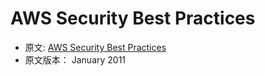# AWS Security Best Practices
- 原文: [AWS Security Best Practices](http://media.amazonwebservices.com/Whitepaper_Security_Best_Practices_2010.pdf)
- 原文版本： January 2011